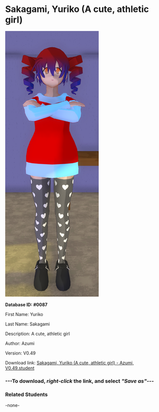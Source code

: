 # Sakagami, Yuriko (A cute, athletic girl)

<img src="../../Files/Images/Sakagami, Yuriko (A cute, athletic girl).png" title="Sakagami, Yuriko (A cute, athletic girl) - Azumi, V0.49">

**Database ID: #0087**

First Name: Yuriko

Last Name: Sakagami

Description: A cute, athletic girl

Author: Azumi

Version: V0.49

Download link: <a href="https://raw.githubusercontent.com/Arbiter1223/Daigaku-Gurashi-Custom-Students/master/Files/Student%20Files/Sakagami%2C%20Yuriko%20(A%20cute%2C%20athletic%20girl)%20-%20Azumi%2C%20V0.49.student">Sakagami, Yuriko (A cute, athletic girl) - Azumi, V0.49.student</a>

### ---**To download, _right-click_ the link, and select _"Save as"_**---

### Related Students

-none-
